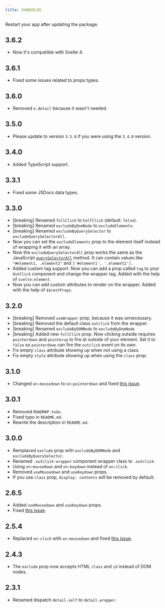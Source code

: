 ```yaml
---
title: CHANGELOG
---
```


Restart your app after updating the package.

## 3.6.2

- Now it's compatible with Svelte 4.

## 3.6.1

- Fixed some issues related to props types.

## 3.6.0

- Removed `e.detail` because it wasn't needed.

## 3.5.0

- Please update to version `3.5.0` if you were using the `3.4.0` version.

## 3.4.0

- Added TypeScript support.

## 3.3.1

- Fixed some JSDocs data types.

## 3.3.0

- [breaking] Renamed `fullClick` to `halfClick` (default: `false`).
- [breaking] Renamed `excludeByDomNode` to `excludeElements`.
- [breaking] Renamed `excludeByQuerySelector` to `excludeQuerySelectorAll`.
- Now you can set the `excludeElements` prop to the element itself instead of wrapping it with an array.
- Now the `excludeQuerySelectorAll` prop works the same as the JavaScript [`querySelectorAll`](https://developer.mozilla.org/en-US/docs/Web/API/Document/querySelectorAll) method. It can contain values like `"#element1, .element2"` and `['#element1', '.element2']`.
- Added custom tag support. Now you can add a prop called `tag` to your `OutClick` component and change the wrapper tag. Added with the help of `svelte:element`.
- Now you can add custom attributes to render on the wrapper. Added with the help of `$$restProps`.

## 3.2.0

- [breaking] Removed `useWrapper` prop, because it was unnecessary.
- [breaking] Removed the default class `outclick` from the wrapper.
- [breaking] Renamed `excludeByDOMNode` to `excludeByDomNode`
- [breaking] Added new `fullClick` prop. Now clicking outside requires `pointerdown` and `pointerup` to fire at outside of your element. Set it to `false` so `pointerdown` can fire the `outclick` event on its own.
- Fix empty `class` attribute showing up when not using a class.
- Fix empty `style` attribute showing up when using the `class` prop.

## 3.1.0

- Changed `on:mousedown` to `on:pointerdown` and fixed [this issue](https://github.com/babakfp/svelte-outclick/issues/6).

## 3.0.1

- Removed `ROADMAP.todo`.
- Fixed typo in `README.md`.
- Rewrite the description in `README.md`.

## 3.0.0

- Remplaced `exclude` prop with `excludeByDOMNode` and `excludeByQuerySelector`.
- Renamed `.outclick-wrapper` component wrapper class to `.outclick`.
- Using `on:mousedown` and `on:keydown` instead of `on:click`.
- Removed `useMousedown` and `useKeydown` props.
- If you use `class` prop, `display: contents` will be removed by default.

## 2.6.5

- Added `useMousedown` and `useKeydown` props.
- Fixed [this issue](https://github.com/babakfp/svelte-outclick/issues/4).

## 2.5.4

- Replaced `on:click` with `on:mousedown` and fixed [this issue](https://github.com/babakfp/svelte-outclick/issues/4).

## 2.4.3

- The `exclude` prop now accepts HTML `class` and `id` instead of DOM nodes.

## 2.3.1

- Renamed dispatch `detail.self` to `detail.wrapper`.
